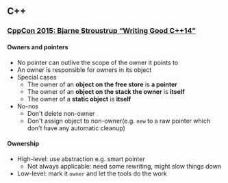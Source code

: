 ## C++

### [CppCon 2015: Bjarne Stroustrup “Writing Good C++14”](https://www.youtube.com/watch?v=1OEu9C51K2A)

#### Owners and pointers

* No pointer can outlive the scope of the owner it points to
* An owner is responsible for owners in its object
* Special cases
  * The owner of an **object on the free store** is **a pointer**
  * The owner of an **object on the stack the owner** is **itself**
  * The owner of a **static object** is **itself**
* No-nos
  * Don't delete non-owner
  * Don't assign object to non-owner(e.g. `new` to a raw pointer which don't have any automatic cleanup)

#### Ownership

* High-level: use abstraction e.g. smart pointer
  * Not always applicable: need some rewriting, might slow things down
* Low-level: mark it `owner` and let the tools do the work